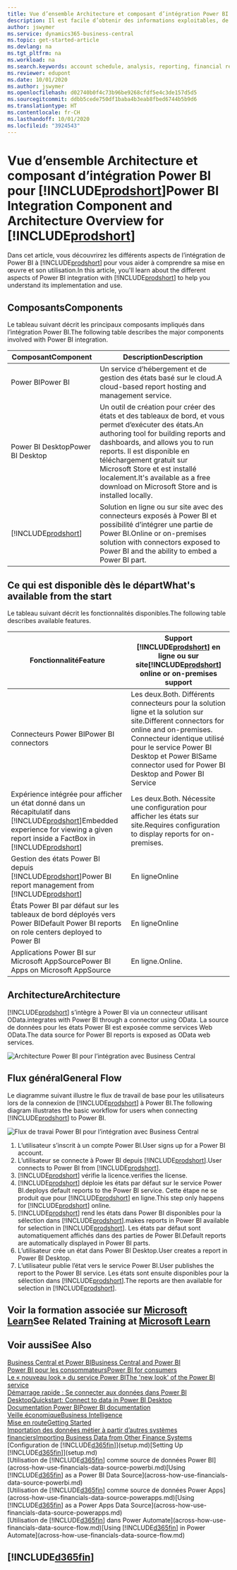 ```yaml
---
title: Vue d’ensemble Architecture et composant d’intégration Power BI pour Business Central| Microsoft Docs
description: Il est facile d’obtenir des informations exploitables, de la veille économique et des KPI de vos applications Business Central pour Power BI.
author: jswymer
ms.service: dynamics365-business-central
ms.topic: get-started-article
ms.devlang: na
ms.tgt_pltfrm: na
ms.workload: na
ms.search.keywords: account schedule, analysis, reporting, financial report, business intelligence, KPI
ms.reviewer: edupont
ms.date: 10/01/2020
ms.author: jswymer
ms.openlocfilehash: d02740b0f4c73b96be9268cfdf5e4c3de157d5d5
ms.sourcegitcommit: ddbb5cede750df1baba4b3eab8fbed6744b5b9d6
ms.translationtype: HT
ms.contentlocale: fr-CH
ms.lasthandoff: 10/01/2020
ms.locfileid: "3924543"
---
```

# <a name="power-bi-integration-component-and-architecture-overview-for-prodshort"></a><span data-ttu-id="5110c-103">Vue d’ensemble Architecture et composant d’intégration Power BI pour [!INCLUDE[prodshort](includes/prodshort.md)]</span><span class="sxs-lookup"><span data-stu-id="5110c-103">Power BI Integration Component and Architecture Overview for [!INCLUDE[prodshort](includes/prodshort.md)]</span></span>

<span data-ttu-id="5110c-104">Dans cet article, vous découvrirez les différents aspects de l’intégration de Power BI à [!INCLUDE[prodshort](includes/prodshort.md)] pour vous aider à comprendre sa mise en œuvre et son utilisation.</span><span class="sxs-lookup"><span data-stu-id="5110c-104">In this article, you'll learn about the different aspects of Power BI integration with [!INCLUDE[prodshort](includes/prodshort.md)] to help you understand its implementation and use.</span></span>

## <a name="components"></a><span data-ttu-id="5110c-105">Composants</span><span class="sxs-lookup"><span data-stu-id="5110c-105">Components</span></span>

<span data-ttu-id="5110c-106">Le tableau suivant décrit les principaux composants impliqués dans l’intégration Power BI.</span><span class="sxs-lookup"><span data-stu-id="5110c-106">The following table describes the major components involved with Power BI integration.</span></span>

|<span data-ttu-id="5110c-107">Composant</span><span class="sxs-lookup"><span data-stu-id="5110c-107">Component</span></span>|<span data-ttu-id="5110c-108">Description</span><span class="sxs-lookup"><span data-stu-id="5110c-108">Description</span></span>|
|---------|-----------|
|<span data-ttu-id="5110c-109">Power BI</span><span class="sxs-lookup"><span data-stu-id="5110c-109">Power BI</span></span>|<span data-ttu-id="5110c-110">Un service d’hébergement et de gestion des états basé sur le cloud.</span><span class="sxs-lookup"><span data-stu-id="5110c-110">A cloud-based report hosting and management service.</span></span>|
|<span data-ttu-id="5110c-111">Power BI Desktop</span><span class="sxs-lookup"><span data-stu-id="5110c-111">Power BI Desktop</span></span>|<span data-ttu-id="5110c-112">Un outil de création pour créer des états et des tableaux de bord, et vous permet d’exécuter des états.</span><span class="sxs-lookup"><span data-stu-id="5110c-112">An authoring tool for building reports and dashboards, and allows you to run reports.</span></span> <span data-ttu-id="5110c-113">Il est disponible en téléchargement gratuit sur Microsoft Store et est installé localement.</span><span class="sxs-lookup"><span data-stu-id="5110c-113">It's available as a free download on Microsoft Store and is installed locally.</span></span>|
|[!INCLUDE[prodshort](includes/prodshort.md)]|<span data-ttu-id="5110c-114">Solution en ligne ou sur site avec des connecteurs exposés à Power BI et possibilité d’intégrer une partie de Power BI.</span><span class="sxs-lookup"><span data-stu-id="5110c-114">Online or on-premises solution with connectors exposed to Power BI and the ability to embed a Power BI part.</span></span>|

## <a name="whats-available-from-the-start"></a><span data-ttu-id="5110c-115">Ce qui est disponible dès le départ</span><span class="sxs-lookup"><span data-stu-id="5110c-115">What's available from the start</span></span>

<span data-ttu-id="5110c-116">Le tableau suivant décrit les fonctionnalités disponibles.</span><span class="sxs-lookup"><span data-stu-id="5110c-116">The following table describes available features.</span></span>

|<span data-ttu-id="5110c-117">Fonctionnalité</span><span class="sxs-lookup"><span data-stu-id="5110c-117">Feature</span></span>|<span data-ttu-id="5110c-118">Support [!INCLUDE[prodshort](includes/prodshort.md)] en ligne ou sur site</span><span class="sxs-lookup"><span data-stu-id="5110c-118">[!INCLUDE[prodshort](includes/prodshort.md)] online or on-premises support</span></span>|
|-------|---------------------|
|<span data-ttu-id="5110c-119">Connecteurs Power BI</span><span class="sxs-lookup"><span data-stu-id="5110c-119">Power BI connectors</span></span>|<span data-ttu-id="5110c-120">Les deux.</span><span class="sxs-lookup"><span data-stu-id="5110c-120">Both.</span></span> <span data-ttu-id="5110c-121">Différents connecteurs pour la solution ligne et la solution sur site.</span><span class="sxs-lookup"><span data-stu-id="5110c-121">Different connectors for online and on-premises.</span></span> <span data-ttu-id="5110c-122">Connecteur identique utilisé pour le service Power BI Desktop et Power BI</span><span class="sxs-lookup"><span data-stu-id="5110c-122">Same connector used for Power BI Desktop and Power BI Service</span></span> |
|<span data-ttu-id="5110c-123">Expérience intégrée pour afficher un état donné dans un Récapitulatif dans [!INCLUDE[prodshort](includes/prodshort.md)]</span><span class="sxs-lookup"><span data-stu-id="5110c-123">Embedded experience for viewing a given report inside a FactBox in [!INCLUDE[prodshort](includes/prodshort.md)]</span></span>|<span data-ttu-id="5110c-124">Les deux.</span><span class="sxs-lookup"><span data-stu-id="5110c-124">Both.</span></span> <span data-ttu-id="5110c-125">Nécessite une configuration pour afficher les états sur site.</span><span class="sxs-lookup"><span data-stu-id="5110c-125">Requires configuration to display reports for on-premises.</span></span>|
|<span data-ttu-id="5110c-126">Gestion des états Power BI depuis [!INCLUDE[prodshort](includes/prodshort.md)]</span><span class="sxs-lookup"><span data-stu-id="5110c-126">Power BI report management from [!INCLUDE[prodshort](includes/prodshort.md)]</span></span>|<span data-ttu-id="5110c-127">En ligne</span><span class="sxs-lookup"><span data-stu-id="5110c-127">Online</span></span>|
|<span data-ttu-id="5110c-128">États Power BI par défaut sur les tableaux de bord déployés vers Power BI</span><span class="sxs-lookup"><span data-stu-id="5110c-128">Default Power BI reports on role centers deployed to Power BI</span></span>|<span data-ttu-id="5110c-129">En ligne</span><span class="sxs-lookup"><span data-stu-id="5110c-129">Online</span></span>|
|<span data-ttu-id="5110c-130">Applications Power BI sur Microsoft AppSource</span><span class="sxs-lookup"><span data-stu-id="5110c-130">Power BI Apps on Microsoft AppSource</span></span>|<span data-ttu-id="5110c-131">En ligne.</span><span class="sxs-lookup"><span data-stu-id="5110c-131">Online.</span></span>|

## <a name="architecture"></a><span data-ttu-id="5110c-132">Architecture</span><span class="sxs-lookup"><span data-stu-id="5110c-132">Architecture</span></span>

[!INCLUDE[prodshort](includes/prodshort.md)] <span data-ttu-id="5110c-133">s’intègre à Power BI via un connecteur utilisant OData.</span><span class="sxs-lookup"><span data-stu-id="5110c-133">integrates with Power BI through a connector using OData.</span></span> <span data-ttu-id="5110c-134">La source de données pour les états Power BI est exposée comme services Web OData.</span><span class="sxs-lookup"><span data-stu-id="5110c-134">The data source for Power BI reports is exposed as OData web services.</span></span>

![Architecture Power BI pour l’intégration avec Business Central](./media/power-bi-architecture.png)

## <a name="general-flow"></a><span data-ttu-id="5110c-136">Flux général</span><span class="sxs-lookup"><span data-stu-id="5110c-136">General Flow</span></span>

<span data-ttu-id="5110c-137">Le diagramme suivant illustre le flux de travail de base pour les utilisateurs lors de la connexion de [!INCLUDE[prodshort](includes/prodshort.md)] à Power BI.</span><span class="sxs-lookup"><span data-stu-id="5110c-137">The following diagram illustrates the basic workflow for users when connecting [!INCLUDE[prodshort](includes/prodshort.md)] to Power BI.</span></span>

![Flux de travai Power BI pour l’intégration avec Business Central](./media/power-bi-flow.png)

1. <span data-ttu-id="5110c-139">L’utilisateur s’inscrit à un compte Power BI.</span><span class="sxs-lookup"><span data-stu-id="5110c-139">User signs up for a Power BI account.</span></span>
2. <span data-ttu-id="5110c-140">L’utilisateur se connecte à Power BI depuis [!INCLUDE[prodshort](includes/prodshort.md)].</span><span class="sxs-lookup"><span data-stu-id="5110c-140">User connects to Power BI from [!INCLUDE[prodshort](includes/prodshort.md)].</span></span>
3. [!INCLUDE[prodshort](includes/prodshort.md)] <span data-ttu-id="5110c-141">vérifie la licence.</span><span class="sxs-lookup"><span data-stu-id="5110c-141">verifies the license.</span></span>
4. [!INCLUDE[prodshort](includes/prodshort.md)] <span data-ttu-id="5110c-142">déploie les états par défaut sur le service Power BI.</span><span class="sxs-lookup"><span data-stu-id="5110c-142">deploys default reports to the Power BI service.</span></span> <span data-ttu-id="5110c-143">Cette étape ne se produit que pour [!INCLUDE[prodshort](includes/prodshort.md)] en ligne.</span><span class="sxs-lookup"><span data-stu-id="5110c-143">This step only happens for [!INCLUDE[prodshort](includes/prodshort.md)] online.</span></span>
5. [!INCLUDE[prodshort](includes/prodshort.md)] <span data-ttu-id="5110c-144">rend les états dans Power BI disponibles pour la sélection dans [!INCLUDE[prodshort](includes/prodshort.md)].</span><span class="sxs-lookup"><span data-stu-id="5110c-144">makes reports in Power BI available for selection in [!INCLUDE[prodshort](includes/prodshort.md)].</span></span> <span data-ttu-id="5110c-145">Les états par défaut sont automatiquement affichés dans des parties de Power BI.</span><span class="sxs-lookup"><span data-stu-id="5110c-145">Default reports are automatically displayed in Power BI parts.</span></span>
6. <span data-ttu-id="5110c-146">L’utilisateur crée un état dans Power BI Desktop.</span><span class="sxs-lookup"><span data-stu-id="5110c-146">User creates a report in Power BI Desktop.</span></span>
7. <span data-ttu-id="5110c-147">L’utilisateur publie l’état vers le service Power BI.</span><span class="sxs-lookup"><span data-stu-id="5110c-147">User publishes the report to the Power BI service.</span></span> <span data-ttu-id="5110c-148">Les états sont ensuite disponibles pour la sélection dans [!INCLUDE[prodshort](includes/prodshort.md)].</span><span class="sxs-lookup"><span data-stu-id="5110c-148">The reports are then available for selection in [!INCLUDE[prodshort](includes/prodshort.md)].</span></span>

## <a name="see-related-training-at-microsoft-learn"></a><span data-ttu-id="5110c-149">Voir la formation associée sur [Microsoft Learn](/learn/modules/configure-powerbi-excel-dynamics-365-business-central/index)</span><span class="sxs-lookup"><span data-stu-id="5110c-149">See Related Training at [Microsoft Learn](/learn/modules/configure-powerbi-excel-dynamics-365-business-central/index)</span></span>

## <a name="see-also"></a><span data-ttu-id="5110c-150">Voir aussi</span><span class="sxs-lookup"><span data-stu-id="5110c-150">See Also</span></span>

[<span data-ttu-id="5110c-151">Business Central et Power BI</span><span class="sxs-lookup"><span data-stu-id="5110c-151">Business Central and Power BI</span></span>](admin-powerbi.md)  
[<span data-ttu-id="5110c-152">Power BI pour les consommateurs</span><span class="sxs-lookup"><span data-stu-id="5110c-152">Power BI for consumers</span></span>](/power-bi/consumer/end-user-consumer)  
[<span data-ttu-id="5110c-153">Le « nouveau look » du service Power BI</span><span class="sxs-lookup"><span data-stu-id="5110c-153">The 'new look' of the Power BI service</span></span>](/power-bi/service-new-look)  
[<span data-ttu-id="5110c-154">Démarrage rapide : Se connecter aux données dans Power BI Desktop</span><span class="sxs-lookup"><span data-stu-id="5110c-154">Quickstart: Connect to data in Power BI Desktop</span></span>](/power-bi/desktop-quickstart-connect-to-data)  
[<span data-ttu-id="5110c-155">Documentation Power BI</span><span class="sxs-lookup"><span data-stu-id="5110c-155">Power BI documentation</span></span>](/power-bi/)  
[<span data-ttu-id="5110c-156">Veille économique</span><span class="sxs-lookup"><span data-stu-id="5110c-156">Business Intelligence</span></span>](bi.md)  
[<span data-ttu-id="5110c-157">Mise en route</span><span class="sxs-lookup"><span data-stu-id="5110c-157">Getting Started</span></span>](product-get-started.md)  
[<span data-ttu-id="5110c-158">Importation des données métier à partir d’autres systèmes financiers</span><span class="sxs-lookup"><span data-stu-id="5110c-158">Importing Business Data from Other Finance Systems</span></span>](across-import-data-configuration-packages.md)  
<span data-ttu-id="5110c-159">[Configuration de [!INCLUDE[d365fin](includes/d365fin_md.md)]](setup.md)</span><span class="sxs-lookup"><span data-stu-id="5110c-159">[Setting Up [!INCLUDE[d365fin](includes/d365fin_md.md)]](setup.md)</span></span>  
<span data-ttu-id="5110c-160">[Utilisation de [!INCLUDE[d365fin](includes/d365fin_md.md)] comme source de données Power BI](across-how-use-financials-data-source-powerbi.md)</span><span class="sxs-lookup"><span data-stu-id="5110c-160">[Using [!INCLUDE[d365fin](includes/d365fin_md.md)] as a Power BI Data Source](across-how-use-financials-data-source-powerbi.md)</span></span>  
<span data-ttu-id="5110c-161">[Utilisation de [!INCLUDE[d365fin](includes/d365fin_md.md)] comme source de données Power Apps](across-how-use-financials-data-source-powerapps.md)</span><span class="sxs-lookup"><span data-stu-id="5110c-161">[Using [!INCLUDE[d365fin](includes/d365fin_md.md)] as a Power Apps Data Source](across-how-use-financials-data-source-powerapps.md)</span></span>  
<span data-ttu-id="5110c-162">[Utilisation de [!INCLUDE[d365fin](includes/d365fin_md.md)] dans Power Automate](across-how-use-financials-data-source-flow.md)</span><span class="sxs-lookup"><span data-stu-id="5110c-162">[Using [!INCLUDE[d365fin](includes/d365fin_md.md)] in Power Automate](across-how-use-financials-data-source-flow.md)</span></span>  

## [!INCLUDE[d365fin](includes/free_trial_md.md)]  

